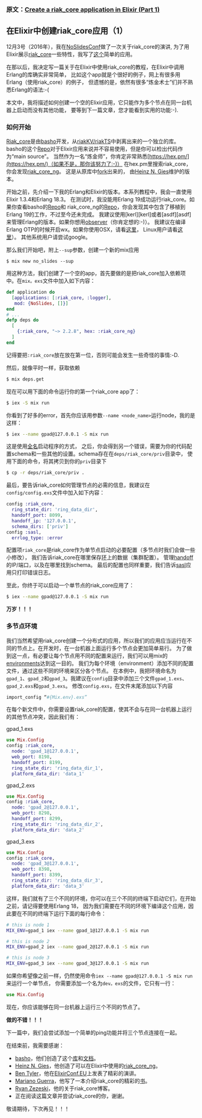 
### 原文：[Create a riak_core application in Elixir (Part 1)](https://medium.com/@GPad/create-a-riak-core-application-in-elixir-part-1-41354c1f26c3)


## 在Elixir中创建riak_core应用（1）

12月3号（2016年），我在[NoSlidesConf][conf]做了一次关于riak_core的演讲,
为了用Elixir展示[riak_core][riak_core]一些特性，我写了[这个][example]简单的应用。

[conf]: http://www.noslidesconf.net/#schedule
[example]: https://github.com/gpad/no_slides

在那以后，我决定写一篇关于在Elixir中使用riak_core的教程，在Elixir中调用Erlang的库确实非常简单，
比如这个app就是个很好的例子，网上有很多用Erlang（使用riak_core）的例子，
但遗憾的是，依然有很多“炼金术士”们并不熟悉Erlang的语法:-(

本文中，我将描述如何创建一个空的Elixir应用，它只能作为多个节点在同一台机器上启动而没有其他功能，
要等到下一篇文章，您才能看到实用的功能:-).


### 如何开始
[Riak_core][riak_core]是由[basho][basho]开发，从[riakKV/riakTS][riak]中剥离出来的一个独立的库。
basho的这个[Repo][riak_core]对于Elixir应用来说并不容易使用，但是你可以检出代码作为“main source”。
当然作为一名“炼金师”，你肯定非常熟悉[https://hex.pm/](https://hex.pm/)（如果不是，那你该努力了:-)）
在hex.pm里搜索riak_core，你会发现[riak_core_ng][riak_core_ng]。
这是从原库中[fork](https://github.com/project-fifo/riak_core)出来的，
由[Heinz N. Gies][HNG]维护的版本。

开始之前，先介绍一下我的Erlang和Elixir的版本。本系列教程中，我会一直使用Elixir 1.3.4和Erlang 18.3。
在测试时，我没能用Erlang 19成功运行riak_core。如果你查看basho的[Repo][riak_core]和
riak_core_ng的[Repo][riak_core_ng]，你会发现其中包含了移植到Erlang 19的工作，不过至今还未完成。
我建议使用[kerl][kerl]或者[asdf][asdf]来管理Erlang的版本。如果你想用[observer][observer]（你肯定想的:-)）。
我建议在编译Erlang OTP的时候开启wx。如果你使用OSX，请看[这里](http://featurebranch.com/howto-getting-wx-to-work-with-erlang-r16b02-on-os-x/)，
Linux用户请看[这里](http://stackoverflow.com/questions/32934641/how-to-get-erlang-to-show-ui-components-debugger-and-observer-on-linux)）。
其他系统用户请尝试google。

那么我们开始吧，附上`--sup`参数，创建一个新的mix应用

```bashe
$ mix new no_slides --sup
```

用这种方法，我们创建了一个空的app，首先要做的是把riak_core加入依赖项中。在`mix。exs`文件中加入如下内容：
```elixir
def application do
  [applications: [:riak_core, :logger],
   mod: {NoSlides, []}]
end
# ...
defp deps do
  [
    {:riak_core, "~> 2.2.8", hex: :riak_core_ng}
  ]
end
```

记得要把`:riak_core`放在放在第一位，否则可能会发生一些奇怪的事情:-D.

然后，就像平时一样，获取依赖

```bash
$ mix deps.get
```

现在可以用下面的命令运行你的第一个riak_core app了：

```bash
$ iex -S mix run
```

你看到了好多的error，首先你应该用参数`--name <node_name>`运行node，我的是这样：

```bash
$ iex --name gpad@127.0.0.1 -S mix run
```

这是使用[全名](http://erlang.org/doc/reference_manual/distributed.html)启动程序的方式，
之后，你会得到另一个错误，需要为你的代码配置schema和一些其他的设置。schema存在在`deps/riak_core/priv`目录中，
使用下面的命令，将其拷贝到你的`priv`目录下

```bash
$ cp -r deps/riak_core/priv .
```

最后，要告诉riak_core如何管理节点的必需的信息，我建议在`config/config.exs`文件中加入如下内容：

```elixir
config :riak_core,
  ring_state_dir: 'ring_data_dir',
  handoff_port: 8099,
  handoff_ip: '127.0.0.1',
  schema_dirs: ['priv']
config :sasl,
  errlog_type: :error
```

配置项`riak_core`是riak_core作为单节点启动的必要配置（多节点时我们会做一些小修改），
我们告诉riak_core在哪里保存[环](https://github.com/basho/riak_core/wiki#ring)上的数据（集群配置）。
管理[handoff](https://github.com/basho/riak_core/wiki/Handoffs)的IP/端口，以及在哪里找到schema。
最后的配置也同样重要，我们告诉[sasl](http://erlang.org/doc/man/sasl_app.html)应用只打印错误日志。

至此，你终于可以启动一个单节点的riak_core应用了：

```bash
$ iex --name gpad@127.0.0.1 -S mix run
```

**万岁！！！**


### 多节点环境

我们当然希望用riak_core创建一个分布式的应用，所以我们的应用应当运行在不同的节点上。在开发时，在一台机器上面运行多个节点会更加简单易行。
为了做到这一点，有必要让每个节点用不同的配置来运行，我们可以用mix的[environments](http://elixir-lang.org/getting-started/mix-otp/introduction-to-mix.html#environments)达到这一目的。
我们为每个环境（environment）添加不同的配置文件，通过这些不同的环境来区分各个节点。
在本例中，我把环境命名为`gpad_1`、`gpad_2`和`gpad_3`。我建议在`config`目录中添加三个文件`gpad_1.exs`、`gpad_2.exs`和`gpad_3.exs`。
修改`config.exs`，在文件末尾添加以下内容

```elixir
import_config “#{Mix.env}.exs”
```

在每个新文件中，你需要设置riak_core的配置，使其不会与在同一台机器上运行的其他节点冲突，因此我们有：

gpad_1.exs
```elixir
use Mix.Config
config :riak_core,
  node: 'gpad_1@127.0.0.1',
  web_port: 8198,
  handoff_port: 8199,
  ring_state_dir: 'ring_data_dir_1',
  platform_data_dir: 'data_1'
```

gpad_2.exs
```elixir
use Mix.Config
config :riak_core,
  node: 'gpad_2@127.0.0.1',
  web_port: 8298,
  handoff_port: 8299,
  ring_state_dir: 'ring_data_dir_2',
  platform_data_dir: 'data_2'
```

gpad_3.exs
```elixir
use Mix.Config
config :riak_core,
  node: 'gpad_3@127.0.0.1',
  web_port: 8398,
  handoff_port: 8399,
  ring_state_dir: 'ring_data_dir_3',
  platform_data_dir: 'data_3'
```

这样，我们就有了三个不同的环境，你可以在三个不同的终端下启动它们，在开始之前，请记得要使用Erlang 18，
因为我们需要在不同的环境下编译这个应用，因此要在不同的终端下运行下面的每行命令：
```bash
# this is node 1
MIX_ENV=gpad_1 iex --name gpad_1@127.0.0.1 -S mix run

# this is node 2
MIX_ENV=gpad_2 iex --name gpad_2@127.0.0.1 -S mix run

# this is node 3
MIX_ENV=gpad_3 iex --name gpad_3@127.0.0.1 -S mix run
```

如果你希望像之前一样，仍然使用命令`iex --name gpad@127.0.0.1 -S mix run`来运行一个单节点，
你需要添加一个名为`dev。exs`的文件，它只有一行：
```elixir
use Mix.Config
```

现在，你应该能够在同一台机器上运行三个不同的节点了。

**做的不错！！！**


下一篇中，我们会尝试添加一个简单的ping功能并将三个节点连接在一起。

在结束前，我需要感谢：
* [basho][basho]，他们创造了这个[库][riak_core]和[文档](http://basho.com/search/?q=riak_core)。
* [Heinz N. Gies][HNG]，他创造了可以在Elixir中使用的[riak_core_ng][riak_core_ng]。
* [Ben Tyler](https://github.com/kanatohodets)，他在[ElixirConf.EU](http://www.elixirconf.eu/elixirconf2016/ben-tyler)上发表了精彩的演讲。
* [Mariano Guerra](https://twitter.com/warianoguerra)，他写了一本介绍riak_core的精彩的[书](https://marianoguerra.github.io/little-riak-core-book/)。
* [Ryan Zezeski](https://twitter.com/rzezeski)，他的关于riak_core博客。
* 正在阅读这篇文章并尝试riak_core的你，谢谢。

敬请期待，下次再见！！！



[HNG]: https://twitter.com/heinz_gies
[riak_core]: https://github.com/basho/riak_core
[riak_core_ng]: https://hex.pm/packages/riak_core_ng
[riak]: https://github.com/basho/riak
[basho]: http://basho.com
[observer]: http://erlang.org/doc/apps/observer/observer_ug.html
